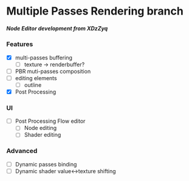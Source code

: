 # Multiple Passes Rendering branch

##### Node Editor development from XDzZyq



### Features
 - [x] multi-passes buffering
	- [ ] texture -> renderbuffer?
 - [ ] PBR muti-passes composition
 - [ ] editing elements
	- [ ] outline

 - [x] Post Processing

### UI
 - [ ] Post Processing Flow editor
	- [ ] Node editing
	- [ ] Shader editing
  
### Advanced

 - [ ] Dynamic passes binding
 - [ ] Dynamic shader value<->texture shifting
